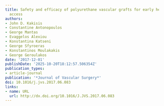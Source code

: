 ```yaml
---
title: Safety and efficacy of polyurethane vascular grafts for early hemodialysis
  access
authors:
- John D. Kakisis
- Constantine Antonopoulos
- George Mantas
- Evaggelos Alexiou
- Konstantina Katseni
- George Sfyroeras
- Konstantinos Moulakakis
- George Geroulakos
date: '2017-12-01'
publishDate: '2025-10-20T18:12:57.506354Z'
publication_types:
- article-journal
publication: '*Journal of Vascular Surgery*'
doi: 10.1016/j.jvs.2017.06.083
links:
- name: URL
  url: http://dx.doi.org/10.1016/J.JVS.2017.06.083
---
```

